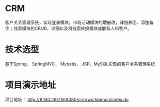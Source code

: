 # CRM
客户关系管理系统，实现登录模块，市场活动模块的增删改，详细界面、添加备注；线索模块的CRUD，详细以及将线索转换模块成联系人和客户。

# 技术选型
基于Spring， SpringMVC， Mybatis， JSP，MySQL实现的客户关系管理系统

# 项目演示地址
项目地址： http://8.130.130.119:8080/crm/workbench/index.do







